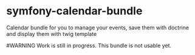 # symfony-calendar-bundle
Calendar bundle for you to manage your events, save them with doctrine and display them with twig template

#WARNING
Work is still in progress. This bundle is not usable yet.